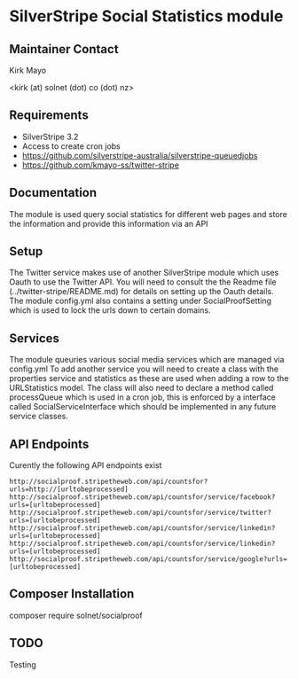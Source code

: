 # SilverStripe Social Statistics module


## Maintainer Contact

Kirk Mayo

<kirk (at) solnet (dot) co (dot) nz>

## Requirements

* SilverStripe 3.2
* Access to create cron jobs
* https://github.com/silverstripe-australia/silverstripe-queuedjobs
* https://github.com/kmayo-ss/twitter-stripe

## Documentation

The module is used query social statistics for different web pages and store the information
and provide this information via an API

## Setup

The Twitter service makes use of another SilverStripe module which uses Oauth to use the Twitter API.
You will need to consult the the Readme file (../twitter-stripe/README.md) for details on setting up the Oauth details.
The module config.yml also contains a setting under SocialProofSetting which is used to lock the
urls down to certain domains.

## Services

The module queuries various social media services which are managed via config.yml
To add another service you will need to create a class with the properties service and statistics
as these are used when adding a row to the URLStatistics model.
The class will also need to declare a method called processQueue which is used in a cron job,
this is enforced by a interface called SocialServiceInterface which should be implemented in any
future service classes.

## API Endpoints

Curently the following API endpoints exist

```
http://socialproof.stripetheweb.com/api/countsfor?urls=http://[urltobeprocessed]
http://socialproof.stripetheweb.com/api/countsfor/service/facebook?urls=[urltobeprocessed]
http://socialproof.stripetheweb.com/api/countsfor/service/twitter?urls=[urltobeprocessed]
http://socialproof.stripetheweb.com/api/countsfor/service/linkedin?urls=[urltobeprocessed]
http://socialproof.stripetheweb.com/api/countsfor/service/linkedin?urls=[urltobeprocessed]
http://socialproof.stripetheweb.com/api/countsfor/service/google?urls=[urltobeprocessed]
```


## Composer Installation

  composer require solnet/socialproof

## TODO

Testing
